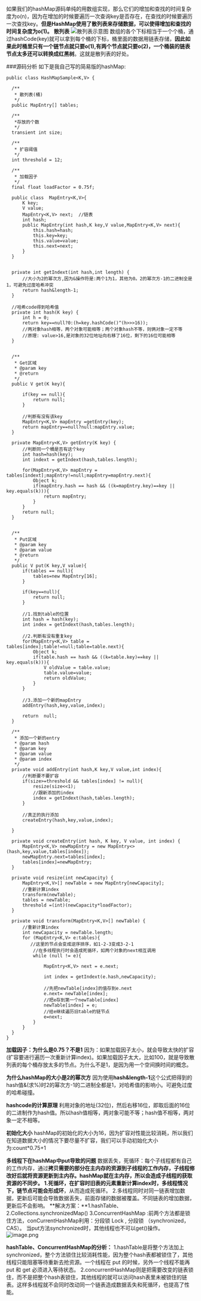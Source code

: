 如果我们的hashMap源码单纯的用数组实现，那么它们的增加和查找的时间复杂度为o(n)，因为在增加的时候要遍历一次查询key是否存在，在查找的时候要遍历一次查找key。**但是HashMap使用了散列表来存储数据，可以使得增加和查找的时间复杂度为o(1)。**
**散列表**
![散列表示意图](https://upload-images.jianshu.io/upload_images/7730759-e8425739ffd1c13a.png?imageMogr2/auto-orient/strip%7CimageView2/2/w/1240)
数组的各个下标相当于一个个桶，通过hashCode(key)就可以拿到每个桶的下标，桶里面的数据用链表存储，**因此如果此时桶里只有一个链节点就只要o(1),有两个节点就只要o(2)，一个桶装的链表节点太多还可以转换成红黑树**。这就是散列表的好处。

###源码分析
如下是我自己写的简易版的hashMap:
  ```
public class HashMapSample<K,V> {

    /**
     * 散列表(桶)
     */
    public MapEntry[] tables;

    /**
     *存放的个数
     */
    transient int size;

    /**
     * 扩容阈值
     */
    int threshold = 12;

    /**
     * 加载因子
     */
    final float loadFactor = 0.75f;

    public class  MapEntry<K,V>{
        K key;
        V value;
        MapEntry<K,V> next;  //链表
        int hash;
        public MapEntry(int hash,K key,V value,MapEntry<K,V> next){
            this.hash=hash;
            this.key=key;
            this.value=value;
            this.next=next;
        }
    }


    private int getIndext(int hash,int length) {
        //大小为2的幂次方,因为&操作符是:两个1为1，其他为0。2的幂次方-1的二进制全是1，可避免过度哈希冲突
        return hash&length-1;
    }

    //哈希code得到哈希值
    private int hash(K key) {
        int h = 0;
        return key==null?0:(h=key.hashCode()^(h>>>16));
        //两对象hash相等，两个对象可能相等；两个对象hash不等，则俩对象一定不等
        //原理: value>16,是对象的32位地址向右移了16位，剩下的16位可能相等
    }


    /**
     * Get区域
     * @param key
     * @return
     */
    public V get(K key){

        if(key == null){
            return null;
        }

        //判断有没有该key
        MapEntry<K,V> mapEntry =getEntry(key);
        return mapEntry==null?null:mapEntry.value;
    }

    private MapEntry<K,V> getEntry(K key) {
        //判断同一个桶是否有这个key
        int hash=hash(key);
        int indext = getIndext(hash,tables.length);

        for(MapEntry<K,V> mapEntry = tables[indext];mapEntry!=null;mapEntry=mapEntry.next){
            Object k;
            if(mapEntry.hash == hash && ((k=mapEntry.key)==key || key.equals(k))){
                return mapEntry;
            }
        }
        return null;
    }
    
    
    /**
     * Put区域
     * @param key
     * @param value
     * @return
     */
    public V put(K key,V value){
        if(tables == null){
            tables=new MapEntry[16];
        }

        if(key==null){
            return null;
        }

        //1.找到table的位置
        int hash = hash(key);
        int index = getIndext(hash,tables.length);

        //2.判断有没有重复key
        for(MapEntry<K,V> table = tables[index];table!=null;table=table.next){
            Object k;
            if(table.hash == hash && ((k=table.key)==key || key.equals(k))){
                V oldValue = table.value;
                table.value=value;
                return oldValue;
            }
        }

        //3.添加一个新的mapEntry
        addEntry(hash,key,value,index);

        return  null;
    }

    /**
     * 添加一个新的entry
     * @param hash
     * @param key
     * @param value
     * @param index
     */
    private void addEntry(int hash,K key,V value,int index){
        //判断要不要扩容
        if(size>=threshold && tables[index] != null){
            resize(size<<1);
            //跟新添加的index
            index = getIndext(hash,tables.length);
        }

        //真正的执行添加
        createEntry(hash,key,value,index);

    }

    private void createEntry(int hash, K key, V value, int index) {
        MapEntry<K,V> newMapEntry = new MapEntry<>(hash,key,value,tables[index]);
        newMapEntry.next=tables[index];
        tables[index]=newMapEntry;
    }

    private void resize(int newCapacity) {
        MapEntry<K,V>[] newTable = new MapEntry[newCapacity];
        //重新计算index
        transform(newTable);
        tables = newTable;
        threshold =(int)(newCapacity*loadFactor);
    }

    private void transform(MapEntry<K,V>[] newTable) {
        //重新计算index
        int newCapacity = newTable.length;
        for (MapEntry<K,V> e:tables){
           //这里的节点会变成逆序排序，如1-2-3变成3-2-1
            //在多线程执行时会造成死循环，如两个对象的next相互调用
            while (null != e){

                MapEntry<K,V> next = e.next;

                int index = getIndext(e.hash,newCapacity);

                //先把newTable[index]的值存到e.next
                e.next= newTable[index];
                //把e存到第一个newTable[index]
                newTable[index] = e;
                //给e继续遍历旧table的链节点
                e=next;
            }
        }
    }
}
  ```

**加载因子：为什么是0.75？不是1**
因为：如果加载因子太小，就会导致太快的扩容(扩容要进行遍历一次重新计算index)。如果加载因子太大，比如100，就是导致散列表的每个桶存放太多的节点。为什么不是1，是因为用一个空间换时间的概念。

**为什么hashMap的大小是2的幂次方**
因为使用**hash&length-1**这个公式把得到的hash值&(求%)时2的幂次方-1的二进制全都是1，对哈希值的影响小。可避免过度的哈希碰撞。

**hashcode的计算原理**
利用对象的地址(32位)，然后右移16位，即取后面的16位的二进制作为hash值。所以hash值相等，两对象可能不等；hash值不相等，两对象一定不相等。

**初始化大小**
hashMap的初始化的大小为16，因为扩容对性能比较消耗，所以我们在知道数据大小的情况下要尽量不扩容，我们可以手动初始化大小为:count*0.75+1

**多线程下在hashMap中put导致的问题**
数据丢失，死循环：每个子线程都有自己的工作内存，通过**拷贝需要的部分在主内存的资源到子线程的工作内存，子线程修改好后就将资源更新到主内存。**hashMap就在主内存，所以会造成子线程的获取资源的不同步。
1.死循环，在**扩容时旧表的元素重新计算index时，多线程情况下，链节点可能会形成环**，从而造成死循环。
2.多线程同时对同一链表增加数据，更新后可能会导致数据丢失，前面存储的数据被覆盖。不同链表的增加数据，更新后不会影响。
**解决方案：**1.hashTable、2.Collections.synchronizedMap()  3.ConcurrentHashMap  :前两个方法都是锁住方法，conCurrentHashMap利用：分段锁 Lock , 分段锁 （synchronized，CAS）。
当put方法synchronized时，其他线程也不可以get()操作。
![image.png](https://upload-images.jianshu.io/upload_images/7730759-91060953e25901fc.png?imageMogr2/auto-orient/strip%7CimageView2/2/w/1240)


**hashTable、ConcurrentHashMap的分析：**
1.hashTable是将整个方法加上synchronized，整个方法锁住比较消耗性能，因为整个hash表都被锁住了，其他线程只能阻塞等待重新去抢资源。一个线程在 put 的时候，另外一个线程不能再 put 和 get 必须进入等待状态。
2.concurrentHashMap则是把需要改变的链表锁住，而不是把整个hash表锁住，其他线程的就可以访问hash表里未被锁住的链表。这样多线程就不会同时改动同一个链表造成数据丢失和死循环，也提高了性能。
